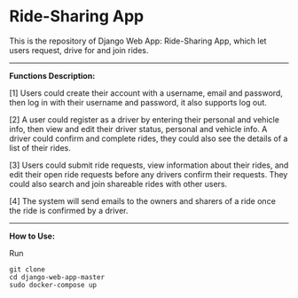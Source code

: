 # Ride-Sharing App
 
This is the repository of Django Web App: Ride-Sharing App, which let users request, drive for and join rides.

---
**Functions Description:**

[1] Users could create their account with a username, email and password, then log in with their username and password, it also supports log out.

[2] A user could register as a driver by entering their personal and vehicle info, then view and edit their driver status, personal and vehicle info. A driver could confirm and complete rides, they could also see the details of a list of their rides.

[3] Users could submit ride requests, view information about their rides, and edit their open ride requests before any drivers confirm their requests. They could also search and join shareable rides with other users.

[4] The system will send emails to the owners and sharers of a ride once the ride is confirmed by a driver.

---
**How to Use:**

Run
```
git clone
cd django-web-app-master
sudo docker-compose up
```
